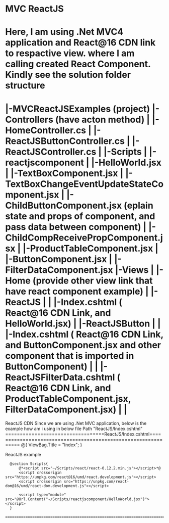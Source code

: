 # MVC ReactJS
Here, I am using .Net MVC4 application and  React@16 CDN link to respactive view. where I am calling created React Component.
Kindly see the solution folder structure
=======================================================================================================================================
|-MVCReactJSExamples (project)
    |-Controllers  (have acton method)
    |    |-HomeController.cs
    |    |-ReactJSButtonController.cs
    |    |-ReactJSController.cs
    |
    |-Scripts
    |    |-reactjscomponent
    |         |-HelloWorld.jsx
    |         |-TextBoxComponent.jsx
    |         |-TextBoxChangeEventUpdateStateComponent.jsx
    |         |-ChildButtonComponent.jsx (eplain state and props of component, and pass data between component)
    |         |-ChildCompReceivePropComponent.jsx
    |         |-ProductTableComponent.jsx
    |         |-ButtonComponent.jsx
    |         |-FilterDataComponent.jsx
    |-Views
    |   |-Home (provide other view link that have react component example)
    |   |-ReactJS
    |   |     |-Index.cshtml  ( React@16 CDN Link, and  HelloWorld.jsx)
    |   |-ReactJSButton
    |   |     |-Index.cshtml ( React@16 CDN Link, and  ButtonComponent.jsx and other component that is imported in ButtonComponent)
    |   |     |-ReactJSFilterData.cshtml ( React@16 CDN Link, and ProductTableComponent.jsx, FilterDataComponent.jsx)
    |   |
 ================================================================================================================================
 
 ReactJS CDN
     <script crossorigin src="https://unpkg.com/react@16/umd/react.development.js"></script>
     <script crossorigin src="https://unpkg.com/react-dom@16/umd/react-dom.development.js"></script>
     Since we are using .Net MVC application, below is the example how am i using in below file Path "ReactJS/Index.cshtml"
     ==================================ReactJS/Index.cshtml=============================================================== 
      @{
          ViewBag.Title = "Index";
      }
      <div>ReactJS example</div>
      <div id="root" class="container"></div>

      @section Scripts{
          @*<script src="~/Scripts/react/react-0.12.2.min.js"></script>*@
          <script crossorigin src="https://unpkg.com/react@16/umd/react.development.js"></script>
          <script crossorigin src="https://unpkg.com/react-dom@16/umd/react-dom.development.js"></script>
 
          <script type="module" src="@Url.Content("~/Scripts/reactjscomponent/HelloWorld.jsx")"></script> 
      }    
     =====================================================================================================================

